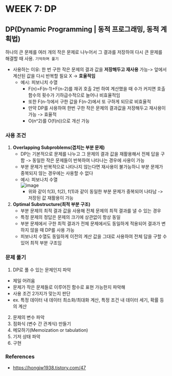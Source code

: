 # WEEK 7: DP

## DP(Dynamic Programming | 동적 프로그래밍, 동적 계획법)
하나의 큰 문제를 여러 개의 작은 문제로 나누어서 그 결과를 저장하여 다시 큰 문제를 해결할 때 사용. `기억하며 풀기` <br>
* 사용하는 이유: 한 번 구한 작은 문제의 결과 값을 **저장해두고 재사용** 가능-> 앞에서 계산된 값을 다시 반복할 필요 X -> **효율적임**
  * 예시: 피보니치 수열
    * F(n)=F(n-1)+F(n-2)를 재귀 호출 2번 하여 계산했을 때 수가 커지면 호출함수의 횟수가 기하급수적으로 늘어나 비효율적임
    * 또한 F(n-1)에서 구한 값을 F(n-2)에서 또 구하게 되므로 비효율적
    * 만약 DP를 사용하여 한번 구한 작은 문제의 결과값을 저장해두고 재사용이 가능 -> 효율적
    * O(n^2)를 O(f(n))으로 개선 가능
### 사용 조건 
1. **Overlapping Subproblems(겹치는 부분 문제)**
   * DP는 기본적으로 문제를 나누고 그 문제의 결과 값을 재활용해서 전체 답을 구함 -> 동일한 작은 문제들이 반복하여 나타나는 경우에 사용이 가능
   * 부분 문제가 반복적으로 나타나지 않는다면 재사용이 불가능하니 부분 문제가 중복되지 않는 경우에는 사용할 수 없다
   * 예시: 피보나치 수열<br>
     ![image](https://github.com/java-coding-test/kjy/assets/65723420/a95831d7-f170-4ee1-a384-af5a443f6203)
      * 위와 같이 f(3), f(2), f(1)과 같이 동일한 부분 문제가 중복되어 나타남 -> 저장된 값 재활용이 가능 
2. **Optimal Substructure(최적 부분 구조)**
   * 부분 문제의 최적 결과 값을 사용해 전체 문제의 최적 결과를 낼 수 있는 경우
   * 특정 문제의 정답은 문제의 크기에 상관없이 항상 동일
   * 부분 문제에서 구한 최적 결과가 전체 문제에서도 동일하게 적용되어 결과가 변하지 않을 때 DP를 사용 가능
   * 피보나치 수열도 동일하게 이전의 계산 값을 그대로 사용하여 전체 답을 구할 수 있어 최적 부분 구조임 
### 문제 풀기
1. DP로 풀 수 있는 문제인지 파악
 * 제일 어려움
 * 문제가 작은 문제들로 이루어진 함수로 표현 가능한지 파악해
 * 사용 조건 2가지가 맞는지 판단
 * ex. 특정 데이터 내 데이터 최소화/최대화 계산, 특정 조건 내 데이터 세기, 확률 등의 계산 
2. 문제의 변수 파악
3. 점화식 (변수 간 관계식) 만들기
4. 메모하기(Memoization or tabulation)
5. 기저 상태 파악
6. 구현


### References
* https://hongjw1938.tistory.com/47
